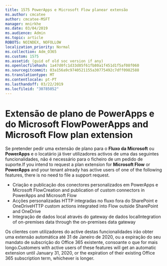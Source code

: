 ```yaml
---
title: 1575 PowerApps e Microsoft Flow planear extensão
ms.author: cmcatee
author: cmcatee-MSFT
manager: mnirkhe
ms.date: 03/04/2019
ms.audience: Admin
ms.topic: article
ROBOTS: NOINDEX, NOFOLLOW
localization_priority: Normal
ms.collection: Adm_O365
ms.custom: 1575
ms.assetid: (guid of old soc version if any)
ms.openlocfilehash: 1a47d0fc1d33d85f61fb80a1f451d1f5af08f060
ms.sourcegitcommit: 03a156a9c9740521155a30775492c7dff0982588
ms.translationtype: MT
ms.contentlocale: pt-PT
ms.lasthandoff: 03/22/2019
ms.locfileid: "30785052"
---
```

# <a name="powerapps-and-microsoft-flow-plan-extension"></a><span data-ttu-id="4cee3-102">Extensão de plano de PowerApps e do Microsoft Flow</span><span class="sxs-lookup"><span data-stu-id="4cee3-102">PowerApps and Microsoft Flow plan extension</span></span>

<span data-ttu-id="4cee3-103">Se pretender pedir uma extensão de plano para o **Fluxo da Microsoft** ou **PowerApps** e o locatário já tiver utilizadores activos de uma das seguintes funcionalidades, não é necessário para o ficheiro de um pedido de suporte.</span><span class="sxs-lookup"><span data-stu-id="4cee3-103">If you intend to request a plan extension for **Microsoft Flow** or **PowerApps** and your tenant already has active users of one of the following features, there is no need to file a support request.</span></span>

- <span data-ttu-id="4cee3-104">Criação e publicação dos conectores personalizados em PowerApps e Microsoft Flow</span><span class="sxs-lookup"><span data-stu-id="4cee3-104">Creation and publication of custom connectors in PowerApps and Microsoft Flow</span></span>
- <span data-ttu-id="4cee3-105">Acções personalizadas HTTP integradas no fluxo fora do SharePoint e OneDrive</span><span class="sxs-lookup"><span data-stu-id="4cee3-105">HTTP custom actions integrated into Flow outside SharePoint and OneDrive</span></span>
- <span data-ttu-id="4cee3-106">Integração de dados local através do gateway de dados local</span><span class="sxs-lookup"><span data-stu-id="4cee3-106">Integration of on-premises data through the on-premises  data gateway</span></span>

<span data-ttu-id="4cee3-107">Os clientes com utilizadores do active destas funcionalidades irão obter uma extensão automática até 31 de Janeiro de 2020, ou a expiração do seu mandato de subscrição do Office 365 existente, consoante o que for mais longo.</span><span class="sxs-lookup"><span data-stu-id="4cee3-107">Customers with active users of these features will get an automatic extension until January 31, 2020, or the expiration of their existing Office 365 subscription term, whichever is longer.</span></span>